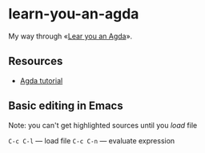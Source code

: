 learn-you-an-agda
=================

My way through «[Lear you an Agda](http://learnyouanagda.liamoc.net/)».

Resources
---------

* [Agda tutorial](http://people.inf.elte.hu/divip/AgdaTutorial/Index.html)

Basic editing in Emacs
----------------------

Note: you can't get highlighted sources until you *load* file

`C-c C-l` — load file
`C-c C-n` — evaluate expression
